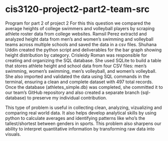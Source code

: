 # cis3120-project2-part2-team-src
Program for part 2 of project 2
For this this question we compared the average heights of college swimmers and volleyball players by scraping athlete roster data from college websites. Ramsil Perez extractd and analyzed height data from men’s and women’s swimming and volleyball teams across multiple schools and saved the data in a csv files. Shuhana Uddin created the python script and deliverables for the bar graph showing height distribution by category. Crisleidy Roman was responsible for creating and organizing the SQL database. She used SQLite to build a table that stores athlete height and school data from four CSV files: men’s swimming, women’s swimming, men’s volleyball, and women’s volleyball. She also imported and validated the data using SQL commands in the terminal, ensuring a clean and complete dataset with 497 total records. Once the database (athletes_simple.db) was completed, she committed it to our team’s GitHub repository and also created a separate branch (sql-database) to preserve my individual contribution.

This type of problem is useful in collecting clean, analyzing, vizualizing and comparing real world data. It also helps develop analytical skills by using python to calculate averages and identifying patterns like who’s the tallest/shortest between genders in sports. This problem also sharpens our ability to interpret quantitative information by transforming raw data into visuals.
